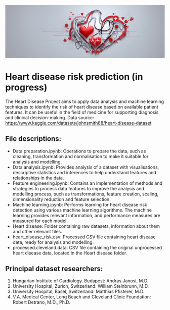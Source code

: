 ![alt text](https://github.com/MrDomian/Heart-Disease-Risk-Prediction/blob/main/Data/Risk_of_heart_disease_banner.jpg)
# Heart disease risk prediction (in progress)
The Heart Disease Project aims to apply data analysis and machine learning techniques to identify the risk of heart disease based on available patient features. It can be useful in the field of medicine for supporting diagnosis and clinical decision-making.
Data source: https://www.kaggle.com/datasets/johnsmith88/heart-disease-dataset

## File descriptions:
- Data preparation.ipynb: Operations to prepare the data, such as cleaning, transformation and normalisation to make it suitable for analysis and modelling.
- Data analysis.ipynb: Provides analysis of a dataset with visualisations, descriptive statistics and inferences to help understand features and relationships in the data.
- Feature engineering.ipynb: Contains an implementation of methods and strategies to process data features to improve the analysis and modelling process, such as transformations, feature creation, scaling, dimensionality reduction and feature selection.
- Machine learning.ipynb: Performs learning for heart disease risk detection using various machine learning algorithms. The machine learning provides relevant information, and performance measures are measured for each model.
- Heart disease: Folder containing raw datasets, information about them and other relevant files.
- heart_disease_risk.csv: Processed CSV file containing heart disease data, ready for analysis and modelling.
- processed.cleveland.data: CSV file containing the original unprocessed heart disease data, located in the Heart disease folder.



## Principal dataset researchers:
1. Hungarian Institute of Cardiology. Budapest: Andras Janosi, M.D.
2. University Hospital, Zurich, Switzerland: William Steinbrunn, M.D.
3. University Hospital, Basel, Switzerland: Matthias Pfisterer, M.D.
4. V.A. Medical Center, Long Beach and Cleveland Clinic Foundation: Robert Detrano, M.D., Ph.D.
